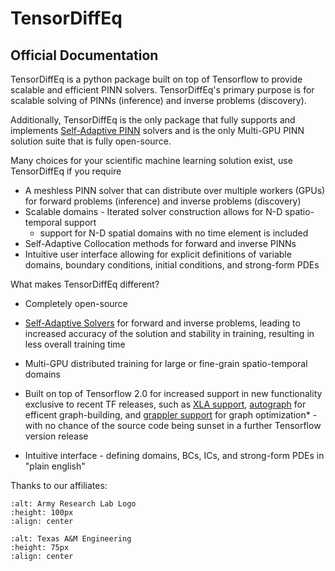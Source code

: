 TensorDiffEq 
============================
## Official Documentation

TensorDiffEq is a python package built on top of Tensorflow to provide scalable and efficient
PINN solvers. TensorDiffEq's primary purpose is for scalable solving of PINNs (inference) and 
inverse problems (discovery). 

Additionally, TensorDiffEq is the only package that fully supports and implements [Self-Adaptive PINN](https://arxiv.org/abs/2009.04544) solvers 
and is the only Multi-GPU PINN solution suite that is fully open-source. 

Many choices for your scientific machine learning solution exist, use TensorDiffEq if you require
- A meshless PINN solver that can distribute over multiple workers (GPUs) for
  forward problems (inference) and inverse problems (discovery)
- Scalable domains - Iterated solver construction allows for N-D spatio-temporal support
  - support for N-D spatial domains with no time element is included
- Self-Adaptive Collocation methods for forward and inverse PINNs
- Intuitive user interface allowing for explicit definitions of variable domains, 
  boundary conditions, initial conditions, and strong-form PDEs 
  
What makes TensorDiffEq different?
- Completely open-source
- [Self-Adaptive Solvers](https://arxiv.org/abs/2009.04544) for forward and inverse problems, leading to increased accuracy of the solution and stability in training, resulting in 
  less overall training time 
- Multi-GPU distributed training for large or fine-grain spatio-temporal domains
- Built on top of Tensorflow 2.0 for increased support in new functionality exclusive to recent TF releases, such as [XLA support](https://www.tensorflow.org/xla), 
[autograph](https://blog.tensorflow.org/2018/07/autograph-converts-python-into-tensorflow-graphs.html) for efficent graph-building, and [grappler support](https://www.tensorflow.org/guide/graph_optimization)
  for graph optimization* - with no chance of the source code being sunset in a further Tensorflow version release
  
- Intuitive interface - defining domains, BCs, ICs, and strong-form PDEs in "plain english"


Thanks to our affiliates:  



[comment]: <> (![Army Research Lab Logo]&#40;images/ARL-logo.jpg&#41;)

[comment]: <> (![Texas A&M Engineering]&#40;images/engineering-logo.png&#41;  )


```{image} images/devcom.png
:alt: Army Research Lab Logo
:height: 100px
:align: center
```

```{image} images/engineering-logo.png
:alt: Texas A&M Engineering
:height: 75px
:align: center
```

